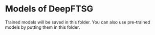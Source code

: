 # Models of DeepFTSG
Trained models will be saved in this folder. You can also use pre-trained models by putting them in this folder. 
